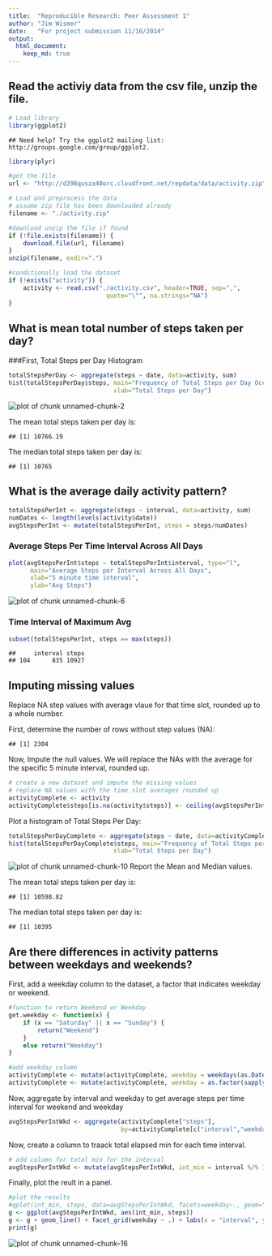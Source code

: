 ```yaml
---
title:  "Reproducible Research: Peer Assessment 1"
author: "Jim Wismer"
date:   "For project submission 11/16/2014"
output: 
  html_document:
    keep_md: true
---
```


## Read the activiy data from the csv file, unzip the file.


```r
# Load library
library(ggplot2)
```

```
## Need help? Try the ggplot2 mailing list: http://groups.google.com/group/ggplot2.
```

```r
library(plyr)

#get the file
url <- "http://d396qusza40orc.cloudfront.net/repdata/data/activity.zip"

# Load and preprocess the data
# assume zip file has been downloaded already
filename <- "./activity.zip"

#download unzip the file if found
if (!file.exists(filename)) {
    download.file(url, filename)
}
unzip(filename, exdir=".")

#conditionally load the dataset
if (!exists("activity")) {
    activity <- read.csv("./activity.csv", header=TRUE, sep=",", 
                           quote="\"", na.strings="NA")
}
```

## What is mean total number of steps taken per day?

###First, Total Steps per Day Histogram

```r
totalStepsPerDay <- aggregate(steps ~ date, data=activity, sum)
hist(totalStepsPerDay$steps, main="Frequency of Total Steps per Day Occurences", 
                             xlab="Total Steps per Day")
```

![plot of chunk unnamed-chunk-2](figure/unnamed-chunk-2-1.png) 

The mean total steps taken per day is:

```
## [1] 10766.19
```

The median total steps taken per day is:

```
## [1] 10765
```

## What is the average daily activity pattern?

```r
totalStepsPerInt <- aggregate(steps ~ interval, data=activity, sum)
numDates <- length(levels(activity$date))
avgStepsPerInt <- mutate(totalStepsPerInt, steps = steps/numDates)
```

### Average Steps Per Time Interval Across All Days

```r
plot(avgStepsPerInt$steps ~ totalStepsPerInt$interval, type="l", 
      main="Average Steps per Interval Across All Days",
      xlab="5 minute time interval",
      ylab="Avg Steps")
```

![plot of chunk unnamed-chunk-6](figure/unnamed-chunk-6-1.png) 

### Time Interval of Maximum Avg

```r
subset(totalStepsPerInt, steps == max(steps))
```

```
##     interval steps
## 104      835 10927
```

## Imputing missing values

Replace NA step values with average vlaue for that time slot, rounded up
to a whole number.

First, determine the number of rows without step values (NA):


```
## [1] 2304
```
Now, Impute the null values.  We will replace the NAs with the
average for the specific 5 minute interval, rounded up.


```r
# create a new dataset and impute the missing values 
# replace NA values with the time slot averages rounded up
activityComplete <- activity
activityComplete$steps[is.na(activity$steps)] <- ceiling(avgStepsPerInt$steps)
```
Plot a histogram of Total Steps Per Day:

```r
totalStepsPerDayComplete <- aggregate(steps ~ date, data=activityComplete, sum)
hist(totalStepsPerDayComplete$steps, main="Frequency of Total Steps per Day Occurences", 
                             xlab="Total Steps per Day")
```

![plot of chunk unnamed-chunk-10](figure/unnamed-chunk-10-1.png) 
Report the Mean and Median values.

The mean total steps taken per day is:

```
## [1] 10598.82
```

The median total steps taken per day is:

```
## [1] 10395
```

## Are there differences in activity patterns between weekdays and weekends?

First, add a weekday column to the dataset, a factor
that indicates weekday or weekend.


```r
#function to return Weekend or Weekday
get.weekday <- function(x) {
    if (x == "Saturday" || x == "Sunday") {
        return("Weekend")
    } 
    else return("Weekday")
}

#add weekday column
activityComplete <- mutate(activityComplete, weekday = weekdays(as.Date(date)))
activityComplete <- mutate(activityComplete, weekday = as.factor(sapply(weekday,get.weekday)))
```
Now, aggregate by interval and weekday to get average steps per time interval
for weekend and weekday

```r
avgStepsPerIntWkd <- aggregate(activityComplete["steps"], 
                               by=activityComplete[c("interval","weekday")], FUN=mean)
```

Now, create a column to traack total elapsed min for each time interval.


```r
# add column for total min for the interval
avgStepsPerIntWkd <- mutate(avgStepsPerIntWkd, int_min = interval %/% 100 *60 + interval %% 100)
```

Finally, plot the reult in a panel.


```r
#plot the results
#qplot(int_min, steps, data=avgStepsPerIntWkd, facets=weekday~., geom="path")
g <- ggplot(avgStepsPerIntWkd, aes(int_min, steps))
g <- g + geom_line() + facet_grid(weekday ~ .) + labs(x = "interval", y = "Number of Steps") 
print(g)
```

![plot of chunk unnamed-chunk-16](figure/unnamed-chunk-16-1.png) 

